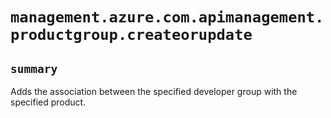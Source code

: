 # `management.azure.com.apimanagement.productgroup.createorupdate`

## `summary`
Adds the association between the specified developer group with the specified product.


